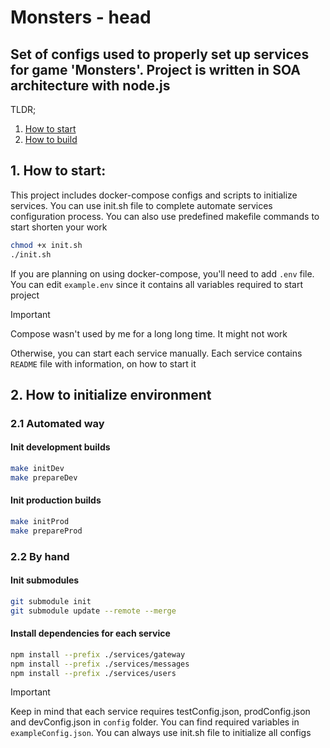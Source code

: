 # Monsters - head

## Set of configs used to properly set up services for game 'Monsters'. Project is written in SOA architecture with node.js

TLDR;
1. [How to start](#1-how-to-start)
2. [How to build](#2-how-to-build)

## 1. How to start:

This project includes docker-compose configs and scripts to initialize services. You can use init.sh file to complete automate services configuration process. You can also use predefined makefile commands to start shorten your work
```bash
chmod +x init.sh
./init.sh
```

If you are planning on using docker-compose, you'll need to add `.env` file. You can edit `example.env` since it contains all variables required to start project

> [!IMPORTANT]
> Compose wasn't used by me for a long long time. It might not work

Otherwise, you can start each service manually. Each service contains `README` file with information, on how to start it

## 2. How to initialize environment

### 2.1 Automated way

#### Init development builds

```bash
make initDev
make prepareDev
```

#### Init production builds

```bash
make initProd
make prepareProd
```

### 2.2 By hand

#### Init submodules

```bash
git submodule init
git submodule update --remote --merge
```

#### Install dependencies for each service

```bash
npm install --prefix ./services/gateway
npm install --prefix ./services/messages
npm install --prefix ./services/users
```

> [!IMPORTANT]
> Keep in mind that each service requires testConfig.json, prodConfig.json and devConfig.json in `config` folder. You can find required variables in `exampleConfig.json`. You can always use init.sh file to initialize all configs
